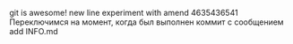 git is awesome!
new line
experiment with amend
4635436541
Переключимся на момент,
когда был выполнен коммит с сообщением add INFO.md
